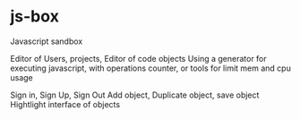 # js-box
Javascript sandbox

Editor of Users, projects,
Editor of code objects
Using a generator for executing javascript, with operations counter, or tools for limit mem and cpu usage

Sign in, Sign Up, Sign Out
Add object, Duplicate object, save object
Hightlight interface of objects

